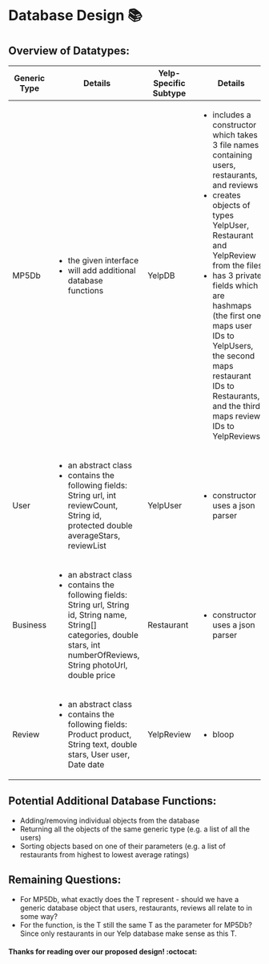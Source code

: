 # Database Design :books:

## Overview of Datatypes:

| Generic Type        | Details          | Yelp-Specific Subtype | Details
| ------------- |-------------| ----- | --- |
| MP5Db      |<ul><li>the given interface</li><li>will add additional database functions</li></ul> | YelpDB | <ul><li>includes a constructor which takes 3 file names containing users, restaurants, and reviews </li><li>creates objects of types YelpUser, Restaurant and YelpReview from the files</li><li>has 3 private fields which are hashmaps (the first one maps user IDs to YelpUsers, the second maps restaurant IDs to Restaurants, and the third maps review IDs to YelpReviews) </li></ul>   |
| User     |  <ul><li>an abstract class</li><li> contains the following fields: String url, int reviewCount, String id, protected double averageStars, reviewList</li></ul>  | YelpUser|  <ul><li>constructor uses a json parser</li><ul>|
| Business |   <ul><li>an abstract class</li><li> contains the following fields: String url, String id, String name, String[] categories, double stars, int numberOfReviews, String photoUrl, double price </li> </ul> |    Restaurant |  <ul><li>constructor uses a json parser</li><ul>    |
| Review | <ul><li>an abstract class</li><li> contains the following fields: Product product, String text, double stars, User user, Date date</li> </ul> | YelpReview| <ul><li>bloop</li></ul>|


## Potential Additional Database Functions:
- Adding/removing individual objects from the database
- Returning all the objects of the same generic type (e.g. a list of all the users)
- Sorting objects based on one of their parameters (e.g. a list of restaurants from highest to lowest average ratings)

## Remaining Questions:
- For MP5Db, what exactly does the T represent - should we have a generic database object that users, restaurants, reviews all relate to in some way?
- For the function, is the T still the same T as the parameter for MP5Db? Since only restaurants in our Yelp database make sense as this T.


#### Thanks for reading over our proposed design! :octocat:
